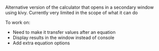 Alternative version of the calculator that opens in a secondary window using kivy.
Currently very limited in the scope of what it can do

To work on:
- Need to make it transfer values after an equation
- Display results in the window instead of console
- Add extra equation options
